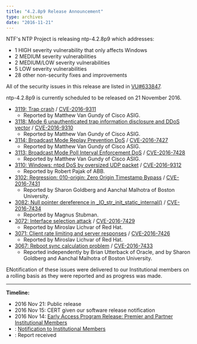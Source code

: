 ```yaml
---
title: "4.2.8p9 Release Announcement"
type: archives
date: "2016-11-21"
---
```


NTF's NTP Project is releasing ntp-4.2.8p9 which addresses:

* 1 HIGH severity vulnerability that only affects Windows
* 2 MEDIUM severity vulnerabilities
* 2 MEDIUM/LOW severity vulnerabilities
* 5 LOW severity vulnerabilities  
* 28 other non-security fixes and improvements 

All of the security issues in this release are listed in [VU#633847](https://www.kb.cert.org/vuls/id/633847/).

ntp-4.2.8p9 is currently scheduled to be released on 21 November 2016.

* [3119: Trap crash](/support/securitynotice/ntpbug3119/) / [CVE-2016-9311](https://nvd.nist.gov/vuln/detail/CVE-2016-9311)
  * Reported by Matthew Van Gundy of Cisco ASIG. 
* [3118: Mode 6 unauthenticated trap information disclosure and DDoS vector](/support/securitynotice/ntpbug3118/) / [CVE-2016-9310](https://nvd.nist.gov/vuln/detail/CVE-2016-9310)
  * Reported by Matthew Van Gundy of Cisco ASIG. 
* [3114: Broadcast Mode Replay Prevention DoS](/support/securitynotice/ntpbug3114/) / [CVE-2016-7427](https://nvd.nist.gov/vuln/detail/CVE-2016-7427)
  * Reported by Matthew Van Gundy of Cisco ASIG. 
* [3113: Broadcast Mode Poll Interval Enforcement DoS](/support/securitynotice/ntpbug3113/) / [CVE-2016-7428](https://nvd.nist.gov/vuln/detail/CVE-2016-7428)
  * Reported by Matthew Van Gundy of Cisco ASIG. 
* [3110: Windows: ntpd DoS by oversized UDP packet](/support/securitynotice/ntpbug3110/) / [CVE-2016-9312](https://nvd.nist.gov/vuln/detail/CVE-2016-9312)
  * Reported by Robert Pajak of ABB. 
* [3102: Regression: 010-origin: Zero Origin Timestamp Bypass](/support/securitynotice/ntpbug3102/) / [CVE-2016-7431](https://nvd.nist.gov/vuln/detail/CVE-2016-7431)
  * Reported by Sharon Goldberg and Aanchal Malhotra of Boston University. 
* [3082: Null pointer dereference in _IO_str_init_static_internal()](/support/securitynotice/ntpbug3082/) / [CVE-2016-7434](https://nvd.nist.gov/vuln/detail/CVE-2016-7434)
  * Reported by Magnus Stubman. 
* [3072: Interface selection attack](/support/securitynotice/ntpbug3072/) / [CVE-2016-7429](https://nvd.nist.gov/vuln/detail/CVE-2016-7429)
  * Reported by Miroslav Lichvar of Red Hat. 
* [3071: Client rate limiting and server responses](/support/securitynotice/ntpbug3071/) / [CVE-2016-7426](https://nvd.nist.gov/vuln/detail/CVE-2016-7426)
  * Reported by Miroslav Lichvar of Red Hat. 
* [3067: Reboot sync calculation problem](/support/securitynotice/ntpbug3067/) / [CVE-2016-7433](https://nvd.nist.gov/vuln/detail/CVE-2016-7433)
  * Reported independently by Brian Utterback of Oracle, and by Sharon Goldberg and Aanchal Malhotra of Boston University. 


ENotification of these issues were delivered to our Institutional members on a rolling basis as they were reported and as progress was made.

* * *

**Timeline:**

* 2016 Nov 21: Public release
* 2016 Nov 15: CERT given our software release notification 
* 2016 Nov 14: [Early Access Program Release: Premier and Partner Institutional Members](https://www.nwtime.org/membership/benefits/)
* : [Notification to Institutional Members](https://www.nwtime.org/membership/benefits/)
* : Report received